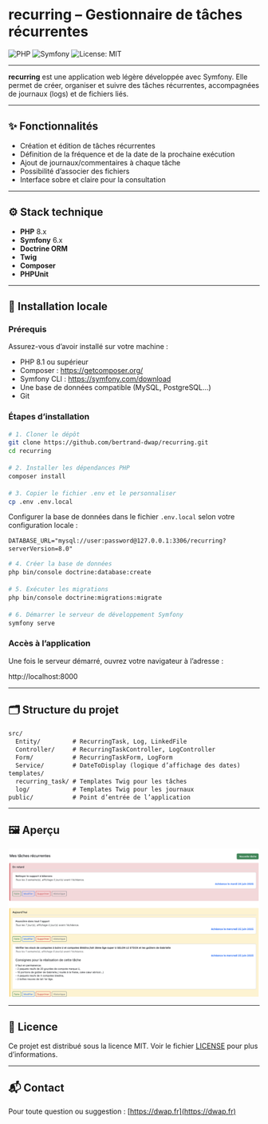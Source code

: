 # recurring – Gestionnaire de tâches récurrentes

![PHP](https://img.shields.io/badge/php-8.1+-8892BF.svg?logo=php)
![Symfony](https://img.shields.io/badge/Symfony-6.x-black.svg?logo=symfony)
![License: MIT](https://img.shields.io/badge/license-MIT-green.svg)

---

**recurring** est une application web légère développée avec Symfony. Elle permet de créer, organiser et suivre des tâches récurrentes, accompagnées de journaux (logs) et de fichiers liés.

---

## ✨ Fonctionnalités

- Création et édition de tâches récurrentes
- Définition de la fréquence et de la date de la prochaine exécution
- Ajout de journaux/commentaires à chaque tâche
- Possibilité d’associer des fichiers
- Interface sobre et claire pour la consultation

---

## ⚙️ Stack technique

- **PHP** 8.x
- **Symfony** 6.x
- **Doctrine ORM**
- **Twig**
- **Composer**
- **PHPUnit**

---

## 🚀 Installation locale

### Prérequis

Assurez-vous d’avoir installé sur votre machine :

- PHP 8.1 ou supérieur
- Composer : https://getcomposer.org/
- Symfony CLI : https://symfony.com/download
- Une base de données compatible (MySQL, PostgreSQL…)
- Git

### Étapes d’installation

```bash
# 1. Cloner le dépôt
git clone https://github.com/bertrand-dwap/recurring.git
cd recurring

# 2. Installer les dépendances PHP
composer install

# 3. Copier le fichier .env et le personnaliser
cp .env .env.local
```

Configurer la base de données dans le fichier `.env.local` selon votre configuration locale :

```
DATABASE_URL="mysql://user:password@127.0.0.1:3306/recurring?serverVersion=8.0"
```

```bash
# 4. Créer la base de données
php bin/console doctrine:database:create

# 5. Exécuter les migrations
php bin/console doctrine:migrations:migrate

# 6. Démarrer le serveur de développement Symfony
symfony serve
```

### Accès à l’application

Une fois le serveur démarré, ouvrez votre navigateur à l’adresse :

http://localhost:8000

---

## 🗂️ Structure du projet

```
src/
  Entity/         # RecurringTask, Log, LinkedFile
  Controller/     # RecurringTaskController, LogController
  Form/           # RecurringTaskForm, LogForm
  Service/        # DateToDisplay (logique d’affichage des dates)
templates/
  recurring_task/ # Templates Twig pour les tâches
  log/            # Templates Twig pour les journaux
public/           # Point d’entrée de l’application
```

---

## 🖼️ Aperçu


![Aperçu de l'interface](screenshot.png)

---

## 📄 Licence

Ce projet est distribué sous la licence MIT. Voir le fichier [LICENSE](LICENSE) pour plus d’informations.

---

## 📬 Contact

Pour toute question ou suggestion : [https://dwap.fr](https://dwap.fr)
